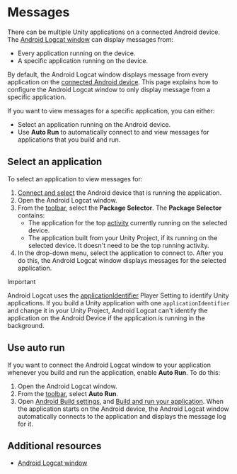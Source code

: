 # Messages

There can be multiple Unity applications on a connected Android device. The [Android Logcat window](android-logcat-window.md) can display messages from:

* Every application running on the device.
* A specific application running on the device.

By default, the Android Logcat window displays message from every application on the [connected Android device](connect-to-a-device). This page explains how to configure the Android Logcat window to only display message from a specific application.

If you want to view messages for a specific application, you can either:

* Select an application running on the Android device.
* Use **Auto Run** to automatically connect to and view messages for applications that you build and run.

## Select an application

To select an application to view messages for:

1. [Connect and select](connect-to-a-device) the Android device that is running the application.
2. Open the Android Logcat window.
3. From the [toolbar](android-logcat-window.md#toolbar), select the **Package Selector**. The **Package Selector** contains:
    * The application for the top [activity](https://developer.android.com/guide/components/activities/intro-activities) currently running on the selected device.
    * The application built from your Unity Project, if its running on the selected device. It doesn't need to be the top running activity.
4. In the drop-down menu, select the application to connect to. After you do this, the Android Logcat window displays messages for the selected application.

> [!IMPORTANT]
> Android Logcat uses the [applicationIdentifier](https://docs.unity3d.com/ScriptReference/PlayerSettings-applicationIdentifier.html) Player Setting to identify Unity applications. If you build a Unity application with one `applicationIdentifier` and change it in your Unity Project, Android Logcat can't identify the application on the Android Device if the application is running in the background.

## Use auto run

If you want to connect the Android Logcat window to your application whenever you build and run the application, enable **Auto Run**. To do this:

1. Open the Android Logcat window.
2. From the [toolbar](android-logcat-window.md#toolbar), select **Auto Run**.
3. Open [Android Build settings](https://docs.unity3d.com/2021.2/Documentation/Manual/android-build-settings.html#), and [Build and run your application](https://docs.unity3d.com/Manual/android-BuildProcess.html). When the application starts on the Android device, the Android Logcat window automatically connects to the application and displays the message log for it.

## Additional resources

* [Android Logcat window](android-logcat-window.md)